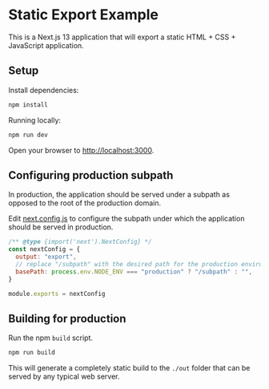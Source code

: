# Static Export Example

This is a Next.js 13 application that will export a static HTML + CSS + JavaScript application.

## Setup

Install dependencies:

```bash
npm install
```

Running locally:

```bash
npm run dev
```

Open your browser to [http://localhost:3000](http://localhost:3000).

## Configuring production subpath

In production, the application should be served under a subpath as opposed to the root of the production domain.

Edit [next.config.js](./next.config.js) to configure the subpath under which the application should be served in production.

```javascript
/** @type {import('next').NextConfig} */
const nextConfig = {
  output: "export",
  // replace "/subpath" with the desired path for the production environment
  basePath: process.env.NODE_ENV === "production" ? "/subpath" : "",
}

module.exports = nextConfig
```

## Building for production

Run the npm `build` script.

```bash
npm run build
```

This will generate a completely static build to the `./out` folder that can be served by any typical web server.

